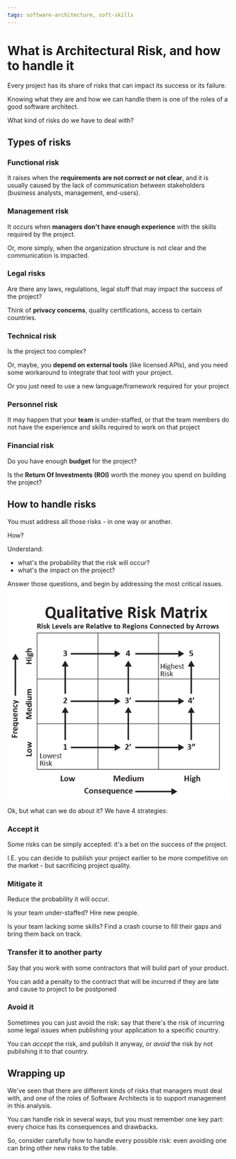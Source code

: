 ```yaml
---
tags: software-architecture, soft-skills
---
```


# What is Architectural Risk, and how to handle it

Every project has its share of risks that can impact its success or its failure.

Knowing what they are and how we can handle them is one of the roles of a good software architect.

What kind of risks do we have to deal with?

## Types of risks

### Functional risk

It raises when the **requirements are not correct or not clear**, and it is usually caused by the lack of communication between stakeholders (business analysts, management, end-users).

### Management risk

It occurs when **managers don't have enough experience** with the skills required by the project.

Or, more simply, when the organization structure is not clear and the communication is impacted.

### Legal risks

Are there any laws, regulations, legal stuff that may impact the success of the project?

Think of **privacy concerns**, quality certifications, access to certain countries.

### Technical risk

Is the project too complex?

Or, maybe, you **depend on external tools** (like licensed APIs), and you need some workaround to integrate that tool with your project.

Or you just need to use a new language/framework required for your project

### Personnel risk

It may happen that your **team** is under-staffed, or that the team members do not have the experience and skills required to work on that project

### Financial risk

Do you have enough **budget** for the project?

Is the **Return Of Investments (ROI)** worth the money you spend on building the project?

## How to handle risks

You must address all those risks - in one way or another.

How?

Understand:

- what's the probability that the risk will occur?
- what's the impact on the project?

Answer those questions, and begin by addressing the most critical issues.

![Risks matrix](./risk-matrix.png)

Ok, but what can we do about it?
We have 4 strategies:

### Accept it

Some risks can be simply accepted: it's a bet on the success of the project.

I.E. you can decide to publish your project earlier to be more competitive on the market - but sacrificing project quality.

### Mitigate it

Reduce the probability it will occur.

Is your team under-staffed? Hire new people.

Is your team lacking some skills? Find a crash course to fill their gaps and bring them back on track.

### Transfer it to another party

Say that you work with some contractors that will build part of your product.

You can add a penalty to the contract that will be incurred if they are late and cause to project to be postponed

### Avoid it

Sometimes you can just avoid the risk: say that there's the risk of incurring some legal issues when publishing your application to a specific country.

You can _accept_ the risk, and publish it anyway, or _avoid_ the risk by not publishing it to that country.

## Wrapping up

We've seen that there are different kinds of risks that managers must deal with, and one of the roles of Software Architects is to support management in this analysis.

You can handle risk in several ways, but you must remember one key part: every choice has its consequences and drawbacks.

So, consider carefully how to handle every possible risk: even avoiding one can bring other new risks to the table.
